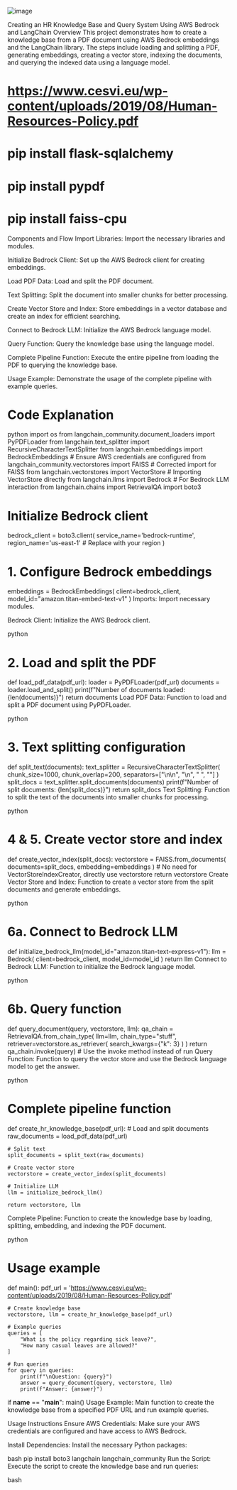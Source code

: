 

![image](https://github.com/user-attachments/assets/4a1099ed-ed02-4269-a9dc-723a26d163fc)







Creating an HR Knowledge Base and Query System Using AWS Bedrock and LangChain
Overview
This project demonstrates how to create a knowledge base from a PDF document using AWS Bedrock embeddings and the LangChain library. The steps include loading and splitting a PDF, generating embeddings, creating a vector store, indexing the documents, and querying the indexed data using a language model.

# https://www.cesvi.eu/wp-content/uploads/2019/08/Human-Resources-Policy.pdf

# pip install flask-sqlalchemy

# pip install pypdf

# pip install faiss-cpu



Components and Flow
Import Libraries: Import the necessary libraries and modules.

Initialize Bedrock Client: Set up the AWS Bedrock client for creating embeddings.

Load PDF Data: Load and split the PDF document.

Text Splitting: Split the document into smaller chunks for better processing.

Create Vector Store and Index: Store embeddings in a vector database and create an index for efficient searching.

Connect to Bedrock LLM: Initialize the AWS Bedrock language model.

Query Function: Query the knowledge base using the language model.

Complete Pipeline Function: Execute the entire pipeline from loading the PDF to querying the knowledge base.

Usage Example: Demonstrate the usage of the complete pipeline with example queries.

# Code Explanation
python
import os
from langchain_community.document_loaders import PyPDFLoader
from langchain.text_splitter import RecursiveCharacterTextSplitter
from langchain.embeddings import BedrockEmbeddings  # Ensure AWS credentials are configured
from langchain_community.vectorstores import FAISS  # Corrected import for FAISS
from langchain.vectorstores import VectorStore  # Importing VectorStore directly
from langchain.llms import Bedrock  # For Bedrock LLM interaction
from langchain.chains import RetrievalQA
import boto3

# Initialize Bedrock client
bedrock_client = boto3.client(
    service_name='bedrock-runtime',
    region_name='us-east-1'  # Replace with your region
)

# 1. Configure Bedrock embeddings
embeddings = BedrockEmbeddings(
    client=bedrock_client,
    model_id="amazon.titan-embed-text-v1"
)
Imports: Import necessary modules.

Bedrock Client: Initialize the AWS Bedrock client.

python
# 2. Load and split the PDF
def load_pdf_data(pdf_url):
    loader = PyPDFLoader(pdf_url)
    documents = loader.load_and_split()
    print(f"Number of documents loaded: {len(documents)}")
    return documents
Load PDF Data: Function to load and split a PDF document using PyPDFLoader.

python
# 3. Text splitting configuration
def split_text(documents):
    text_splitter = RecursiveCharacterTextSplitter(
        chunk_size=1000,
        chunk_overlap=200,
        separators=["\n\n", "\n", " ", ""]
    )
    split_docs = text_splitter.split_documents(documents)
    print(f"Number of split documents: {len(split_docs)}")
    return split_docs
Text Splitting: Function to split the text of the documents into smaller chunks for processing.

python
# 4 & 5. Create vector store and index
def create_vector_index(split_docs):
    vectorstore = FAISS.from_documents(
        documents=split_docs,
        embedding=embeddings
    )
    # No need for VectorStoreIndexCreator, directly use vectorstore
    return vectorstore
Create Vector Store and Index: Function to create a vector store from the split documents and generate embeddings.

python
# 6a. Connect to Bedrock LLM
def initialize_bedrock_llm(model_id="amazon.titan-text-express-v1"):
    llm = Bedrock(
        client=bedrock_client,
        model_id=model_id
    )
    return llm
Connect to Bedrock LLM: Function to initialize the Bedrock language model.

python
# 6b. Query function
def query_document(query, vectorstore, llm):
    qa_chain = RetrievalQA.from_chain_type(
        llm=llm,
        chain_type="stuff",
        retriever=vectorstore.as_retriever(
            search_kwargs={"k": 3}
        )
    )
    return qa_chain.invoke(query)  # Use the invoke method instead of run
Query Function: Function to query the vector store and use the Bedrock language model to get the answer.

python
# Complete pipeline function
def create_hr_knowledge_base(pdf_url):
    # Load and split documents
    raw_documents = load_pdf_data(pdf_url)
    
    # Split text
    split_documents = split_text(raw_documents)
    
    # Create vector store
    vectorstore = create_vector_index(split_documents)
    
    # Initialize LLM
    llm = initialize_bedrock_llm()
    
    return vectorstore, llm
Complete Pipeline: Function to create the knowledge base by loading, splitting, embedding, and indexing the PDF document.

python
# Usage example
def main():
    pdf_url = 'https://www.cesvi.eu/wp-content/uploads/2019/08/Human-Resources-Policy.pdf'
    
    # Create knowledge base
    vectorstore, llm = create_hr_knowledge_base(pdf_url)
    
    # Example queries
    queries = [
        "What is the policy regarding sick leave?",
        "How many casual leaves are allowed?"
    ]
    
    # Run queries
    for query in queries:
        print(f"\nQuestion: {query}")
        answer = query_document(query, vectorstore, llm)
        print(f"Answer: {answer}")

if __name__ == "__main__":
    main()
Usage Example: Main function to create the knowledge base from a specified PDF URL and run example queries.

Usage Instructions
Ensure AWS Credentials: Make sure your AWS credentials are configured and have access to AWS Bedrock.

Install Dependencies: Install the necessary Python packages:

bash
pip install boto3 langchain langchain_community
Run the Script: Execute the script to create the knowledge base and run queries:

bash
